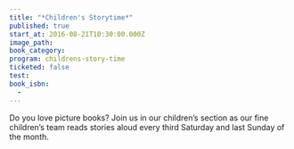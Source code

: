 ```yaml
---
title: "*Children's Storytime*"
published: true
start_at: 2016-08-21T10:30:00.000Z
image_path:
book_category:
program: childrens-story-time
ticketed: false
test:
book_isbn:
  -
---
```



Do you love picture books? Join us in our children’s section as our fine children’s team reads stories aloud every third Saturday and last Sunday of the month.